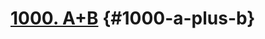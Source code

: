 # [1000. A+B](https://www.acmicpc.net/problem/1000) {#1000-a-plus-b}

<!-- @include: @/shared/wip.en.md -->
